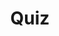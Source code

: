 ---
title: "Quiz"
pass_percentage: 70
type: "test"
questions:
  - id: "q1"
    text: "What is application failure injection in the context of service meshes?"
    type: "single-answer"
    marks: 2
    options:
      - id: "a"
        text: "Adding code libraries to services for failures"
      - id: "b"
        text: "A form of chaos engineering using service mesh capabilities"
        is_correct: true
      - id: "c"
        text: "Breaking application deployments intentionally"
      - id: "d"
        text: "Simulating network partitions and unavailable services"
  - id: "q2"
    text: "How does Linkerd implement fault injection?"
    type: "multiple-answers"
    marks: 2
    options:
      - id: "a"
        text: "Using SMI Traffic Split API"
        is_correct: true
      - id: "b"
        text: "Deploying error services that return HTTP 500"
        is_correct: true
      - id: "c"
        text: "Redirecting percentage of traffic to error services"
        is_correct: true
  - id: "q3"
    text: "What HTTP status code does the error-injector service return?" 
    type: "short_answer" 
    marks: 2
    correct_answer: "500" 
---